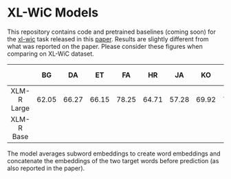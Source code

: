 # XL-WiC Models
This repository contains code and pretrained baselines (coming soon) for the [xl-wic](https://pilehvar.github.io/xlwic/) task released in this [paper](https://arxiv.org/abs/2010.06478). Results are slightly different from what was reported on the paper. Please consider these figures when comparing on XL-WiC dataset.

| | BG	|DA	|ET	|FA	|HR	|JA	|KO	|NL	|ZH	|IT	|FR	|DE	|AVG	|Epoch	|Batch Size	|EN Dev |
|:---:| :---:|:---:|:---:|:---:|:---:|:---:|:---:|:---:|:---:|:---:|:---:|:---:|:---:|:---:|:---:	| :---: |
XLM-R Large | 62.05	|66.27	|66.15	|78.25	|64.71	|57.28	|69.92	|70.22	|61.20	|58.28	|60.20	|61.31	|64.65	|8	|32	|74.14|
XLM-R Base | |
The model averages subword embeddings to create word embeddings and concatenate the embeddings of the two target words before prediction (as also reported in the paper). 
